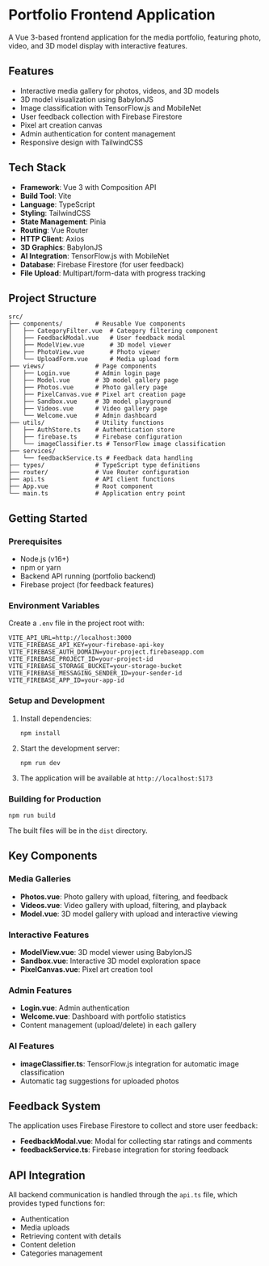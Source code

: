 # Portfolio Frontend Application

A Vue 3-based frontend application for the media portfolio, featuring photo, video, and 3D model display with interactive features.

## Features

- Interactive media gallery for photos, videos, and 3D models
- 3D model visualization using BabylonJS
- Image classification with TensorFlow.js and MobileNet
- User feedback collection with Firebase Firestore
- Pixel art creation canvas
- Admin authentication for content management
- Responsive design with TailwindCSS

## Tech Stack

- **Framework**: Vue 3 with Composition API
- **Build Tool**: Vite
- **Language**: TypeScript
- **Styling**: TailwindCSS
- **State Management**: Pinia
- **Routing**: Vue Router
- **HTTP Client**: Axios
- **3D Graphics**: BabylonJS
- **AI Integration**: TensorFlow.js with MobileNet
- **Database**: Firebase Firestore (for user feedback)
- **File Upload**: Multipart/form-data with progress tracking

## Project Structure

```
src/
├── components/         # Reusable Vue components
│   ├── CategoryFilter.vue  # Category filtering component
│   ├── FeedbackModal.vue   # User feedback modal
│   ├── ModelView.vue       # 3D model viewer
│   ├── PhotoView.vue       # Photo viewer
│   └── UploadForm.vue      # Media upload form
├── views/              # Page components
│   ├── Login.vue       # Admin login page
│   ├── Model.vue       # 3D model gallery page
│   ├── Photos.vue      # Photo gallery page
│   ├── PixelCanvas.vue # Pixel art creation page
│   ├── Sandbox.vue     # 3D model playground
│   ├── Videos.vue      # Video gallery page
│   └── Welcome.vue     # Admin dashboard
├── utils/              # Utility functions
│   ├── AuthStore.ts    # Authentication store
│   ├── firebase.ts     # Firebase configuration
│   └── imageClassifier.ts # TensorFlow image classification
├── services/
│   └── feedbackService.ts # Feedback data handling
├── types/              # TypeScript type definitions
├── router/             # Vue Router configuration
├── api.ts              # API client functions
├── App.vue             # Root component
└── main.ts             # Application entry point
```

## Getting Started

### Prerequisites

- Node.js (v16+)
- npm or yarn
- Backend API running (portfolio backend)
- Firebase project (for feedback features)

### Environment Variables

Create a `.env` file in the project root with:

```
VITE_API_URL=http://localhost:3000
VITE_FIREBASE_API_KEY=your-firebase-api-key
VITE_FIREBASE_AUTH_DOMAIN=your-project.firebaseapp.com
VITE_FIREBASE_PROJECT_ID=your-project-id
VITE_FIREBASE_STORAGE_BUCKET=your-storage-bucket
VITE_FIREBASE_MESSAGING_SENDER_ID=your-sender-id
VITE_FIREBASE_APP_ID=your-app-id
```

### Setup and Development

1. Install dependencies:
   ```
   npm install
   ```

2. Start the development server:
   ```
   npm run dev
   ```

3. The application will be available at `http://localhost:5173`

### Building for Production

```
npm run build
```

The built files will be in the `dist` directory.

## Key Components

### Media Galleries

- **Photos.vue**: Photo gallery with upload, filtering, and feedback
- **Videos.vue**: Video gallery with upload, filtering, and playback
- **Model.vue**: 3D model gallery with upload and interactive viewing

### Interactive Features

- **ModelView.vue**: 3D model viewer using BabylonJS
- **Sandbox.vue**: Interactive 3D model exploration space
- **PixelCanvas.vue**: Pixel art creation tool

### Admin Features

- **Login.vue**: Admin authentication
- **Welcome.vue**: Dashboard with portfolio statistics
- Content management (upload/delete) in each gallery

### AI Features

- **imageClassifier.ts**: TensorFlow.js integration for automatic image classification
- Automatic tag suggestions for uploaded photos

## Feedback System

The application uses Firebase Firestore to collect and store user feedback:

- **FeedbackModal.vue**: Modal for collecting star ratings and comments
- **feedbackService.ts**: Firebase integration for storing feedback

## API Integration

All backend communication is handled through the `api.ts` file, which provides typed functions for:

- Authentication
- Media uploads
- Retrieving content with details
- Content deletion
- Categories management
